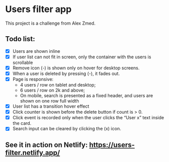 # Users filter app

This project is a challenge from Alex Zmed.

## Todo list:

- [x] Users are shown inline
- [x] If user list can not fit in screen, only the container with the users is scrollable
- [x] Remove icon (-) is shown only on hover for desktop screens.
- [x] When a user is deleted by pressing (-), it fades out.
- [x] Page is responsive:
  - 4 users / row on tablet and desktop;
  - 6 users / row on 2k and above;
  - On mobile, search is presented as a fixed header, and users are shown on one row full width
- [x] User list has a transition hover effect
- [x] Click counter is shown before the delete button if count is > 0.
- [x] Click event is recorded only when the user clicks the “User x” text inside the card.
- [x] Search input can be cleared by clicking the (x) icon.

## See it in action on Netlify: https://users-filter.netlify.app/
